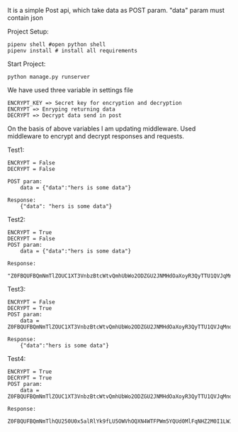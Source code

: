 It is a simple Post api, which take data as POST param. "data" param must contain json

Project Setup:
    
    pipenv shell #open python shell
    pipenv install # install all requirements


Start Project:

    python manage.py runserver


We have used three variable in settings file

    ENCRYPT_KEY => Secret key for encryption and decryption
    ENCRYPT => Enryping returning data
    DECRYPT => Decrypt data send in post


On the basis of above variables I am updating middleware. Used middleware to encrypt and decrypt responses and requests.

Test1:

    ENCRYPT = False
    DECRYPT = False
    
    POST param:
        data = {"data":"hers is some data"}
        
    Response:
        {"data": "hers is some data"}

Test2:

    ENCRYPT = True
    DECRYPT = False
    POST param:
        data = {"data":"hers is some data"}
        
    Response:
        "Z0FBQUFBQmNmTlZOUC1XT3VnbzBtcWtvQmhUbWo2ODZGU2JNMHdOaXoyR3QyTTU1QVJqMndOZ2RDS09uaF9iSndBUjJBUDcwTWY0M05SUnJxUDB3MTZKRy11Yk9RVnBGSWhNUHBSQ3Ffd2FsdDZ6OWQzall2RWs9"
        
Test3:

    ENCRYPT = False
    DECRYPT = True
    POST param:
        data = Z0FBQUFBQmNmTlZOUC1XT3VnbzBtcWtvQmhUbWo2ODZGU2JNMHdOaXoyR3QyTTU1QVJqMndOZ2RDS09uaF9iSndBUjJBUDcwTWY0M05SUnJxUDB3MTZKRy11Yk9RVnBGSWhNUHBSQ3Ffd2FsdDZ6OWQzall2RWs9
        
    Response:
        {"data":"hers is some data"}



Test4:

    ENCRYPT = True
    DECRYPT = True
    POST param:
        data = Z0FBQUFBQmNmTlZOUC1XT3VnbzBtcWtvQmhUbWo2ODZGU2JNMHdOaXoyR3QyTTU1QVJqMndOZ2RDS09uaF9iSndBUjJBUDcwTWY0M05SUnJxUDB3MTZKRy11Yk9RVnBGSWhNUHBSQ3Ffd2FsdDZ6OWQzall2RWs9
        
    Response:
        Z0FBQUFBQmNmTlhQU250U0x5alRlYk9fLU5OWVhOQXN4WTFPWm5YQUd0MlFqNHZ2M0I1LWJFZW1YN2hlRDRzRjJjbVZZU0g1SERPYXJwQ1QtVktUOWFtM3VnVWdLYVpoSzMzS0gxc1NUZl8zTVV0YTdPQktRSUE9
